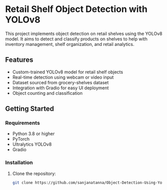 # Retail Shelf Object Detection with YOLOv8

This project implements object detection on retail shelves using the YOLOv8 model. It aims to detect and classify products on shelves to help with inventory management, shelf organization, and retail analytics.

## Features

- Custom-trained YOLOv8 model for retail shelf objects
- Real-time detection using webcam or video input
- Dataset sourced from grocery-shelves dataset
- Integration with Gradio for easy UI deployment
- Object counting and classification

## Getting Started

### Requirements

- Python 3.8 or higher
- PyTorch
- Ultralytics YOLOv8
- Gradio

### Installation

1. Clone the repository:
   ```bash
   git clone https://github.com/sanjanatanna/Object-Detection-Using-Yolov8.git
